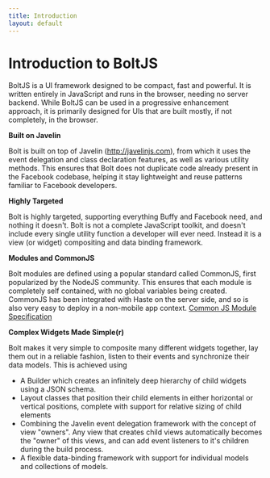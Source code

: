 ```yaml
---
title: Introduction
layout: default
---
```


Introduction to BoltJS
======================

BoltJS is a UI framework designed to be compact, fast and powerful.  It is written entirely in JavaScript and runs in the browser, needing no server backend.  While BoltJS can be used in a progressive enhancement approach, it is primarily designed for UIs that are built mostly, if not completely, in the browser.

<b>Built on Javelin</b>

Bolt is built on top of Javelin (http://javelinjs.com), from which it uses the event delegation and class declaration features, as well as various utility methods.  This ensures that Bolt does not duplicate code already present in the Facebook codebase, helping it stay lightweight and reuse patterns familiar to Facebook developers. 	

<b>Highly Targeted</b>

Bolt is highly targeted, supporting everything Buffy and Facebook need, and nothing it doesn't.  Bolt is not a complete JavaScript toolkit, and doesn't include every single utility function a developer will ever need.  Instead it is a view (or widget) compositing and data binding framework.

<b>Modules and CommonJS</b>

Bolt modules are defined using a popular standard called CommonJS, first popularized by the NodeJS community.  This ensures that each module is completely self contained, with no global variables being created.  CommonJS has been integrated with Haste on the server side, and so is also very easy to deploy in a non-mobile app context.
<a href="http://wiki.commonjs.org/wiki/Modules/1.1.1">Common JS Module Specification</a>

<b>Complex Widgets Made Simple(r)</b>

Bolt makes it very simple to composite many different widgets together, lay them out in a reliable fashion, listen to their events and synchronize their data models.  This is achieved using
<ul>
  <li>A Builder which creates an infinitely deep hierarchy of child widgets using a JSON schema. </li>
  <li>Layout classes that position their child elements in either horizontal or vertical positions, complete with support for relative sizing of child elements</li>
  <li>Combining the Javelin event delegation framework with the concept of view "owners".  Any view that creates child views automatically becomes the "owner" of this views, and can add event listeners to it's children during the build process. </li>
  <li>A flexible data-binding framework with support for individual models and collections of models.</li>
</ul>

